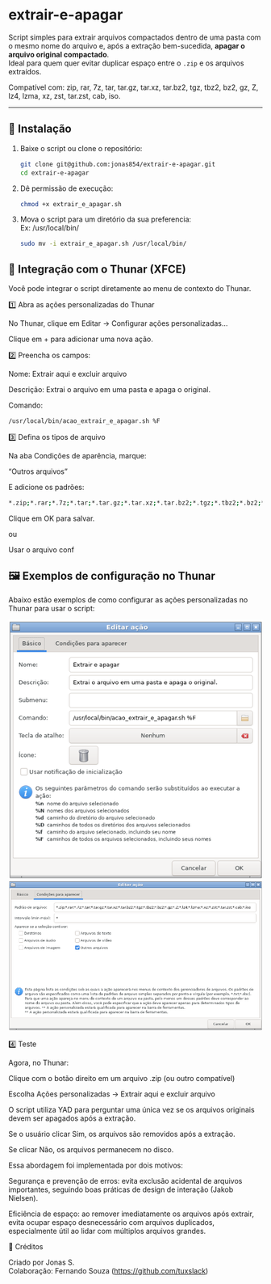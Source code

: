 # extrair-e-apagar

Script simples para extrair arquivos compactados dentro de uma pasta com o mesmo nome do arquivo e, após a extração bem-sucedida, **apagar o arquivo original compactado**.  
Ideal para quem quer evitar duplicar espaço entre o `.zip` e os arquivos extraídos.

Compatível com:
zip, rar, 7z, tar, tar.gz, tar.xz, tar.bz2, tgz, tbz2, bz2, gz, Z, lz4, lzma, xz, zst, tar.zst, cab, iso.

---

## 🧰 Instalação

1. Baixe o script ou clone o repositório:
   ```bash
   git clone git@github.com:jonas854/extrair-e-apagar.git
   cd extrair-e-apagar
   ```

2. Dê permissão de execução:

   ```bash
   chmod +x extrair_e_apagar.sh
   ```

3. Mova o script para um diretório da sua preferencia: <br>
    Ex: /usr/local/bin/

   ```bash
   sudo mv -i extrair_e_apagar.sh /usr/local/bin/
   ```

## 🧩 Integração com o Thunar (XFCE)
Você pode integrar o script diretamente ao menu de contexto do Thunar.

1️⃣ Abra as ações personalizadas do Thunar

No Thunar, clique em Editar → Configurar ações personalizadas...

Clique em + para adicionar uma nova ação.

2️⃣ Preencha os campos:

Nome: Extrair aqui e excluir arquivo

Descrição: Extrai o arquivo em uma pasta e apaga o original.

Comando:

   ```bash
/usr/local/bin/acao_extrair_e_apagar.sh %F
   ```

3️⃣ Defina os tipos de arquivo

Na aba Condições de aparência, marque:

“Outros arquivos”

E adicione os padrões:
   ```bash
*.zip;*.rar;*.7z;*.tar;*.tar.gz;*.tar.xz;*.tar.bz2;*.tgz;*.tbz2;*.bz2;*.gz;*.Z;*.lz4;*.lzma;*.xz;*.zst;*.tar.zst;*.cab;*.iso
   ```

Clique em OK para salvar.

ou

Usar o arquivo conf



## 🖼️ Exemplos de configuração no Thunar

Abaixo estão exemplos de como configurar as ações personalizadas no Thunar para usar o script:

![Configuração 1](thunar1.png)
![Configuração 2](thunar2.png)


4️⃣ Teste

Agora, no Thunar:

Clique com o botão direito em um arquivo .zip (ou outro compatível)

Escolha Ações personalizadas → Extrair aqui e excluir arquivo

O script utiliza YAD para perguntar uma única vez se os arquivos originais devem ser apagados após a extração.

Se o usuário clicar Sim, os arquivos são removidos após a extração.

Se clicar Não, os arquivos permanecem no disco.


Essa abordagem foi implementada por dois motivos:

Segurança e prevenção de erros: evita exclusão acidental de arquivos importantes, seguindo boas práticas de design de interação (Jakob Nielsen).

Eficiência de espaço: ao remover imediatamente os arquivos após extrair, evita ocupar espaço desnecessário com arquivos duplicados, especialmente útil ao lidar com múltiplos arquivos grandes.



💬 Créditos

Criado por Jonas S. <br>
Colaboração: Fernando Souza (https://github.com/tuxslack)
